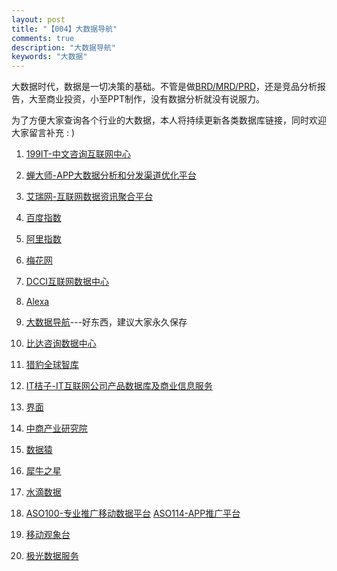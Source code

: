 ```yaml
---
layout: post
title: "【004】大数据导航"
comments: true
description: "大数据导航"
keywords: "大数据"
---
```


大数据时代，数据是一切决策的基础。不管是做[BRD/MRD/PRD](http://blog.csdn.net/acelit/article/details/70790251)，还是竞品分析报告，大至商业投资，小至PPT制作，没有数据分析就没有说服力。

为了方便大家查询各个行业的大数据，本人将持续更新各类数据库链接，同时欢迎大家留言补充 : )

1. [199IT-中文咨询互联网中心](http://www.199it.com/)

2. [蝉大师-APP大数据分析和分发渠道优化平台](https://www.chandashi.com/)

3. [艾瑞网-互联网数据资讯聚合平台](http://www.iresearch.cn/)

4. [百度指数](http://index.baidu.com/)

5. [阿里指数](https://alizs.taobao.com/)

6. [梅花网](http://www.meihua.info/)

7. [DCCI互联网数据中心](http://www.dcci.com.cn/)

8.  [Alexa](http://www.alexa.com/)

9. [大数据导航](http://hao.199it.com/)---好东西，建议大家永久保存

10. [比达咨询数据中心](http://data.cnsoftnews.com/)
 
11. [猎豹全球智库](http://lab.cmcm.com/)

12. [IT桔子-IT互联网公司产品数据库及商业信息服务](https://www.itjuzi.com/)

13. [界面](https://www.jiemian.com/)

14. [中商产业研究院](http://www.askci.com/reports/)

16. [数据猿](http://www.datayuan.cn/)

17. [犀牛之星](http://www.ipo3.com/)

18. [水滴数据](http://www.shuidishuju.com/)

19. [ASO100-专业推广移动数据平台](https://aso100.com/)
      [ASO114-APP推广平台](https://aso114.com/)

20. [移动观象台](http://mi.talkingdata.com/index.html)

21. [极光数据服务](https://www.jiguang.cn/reports)
